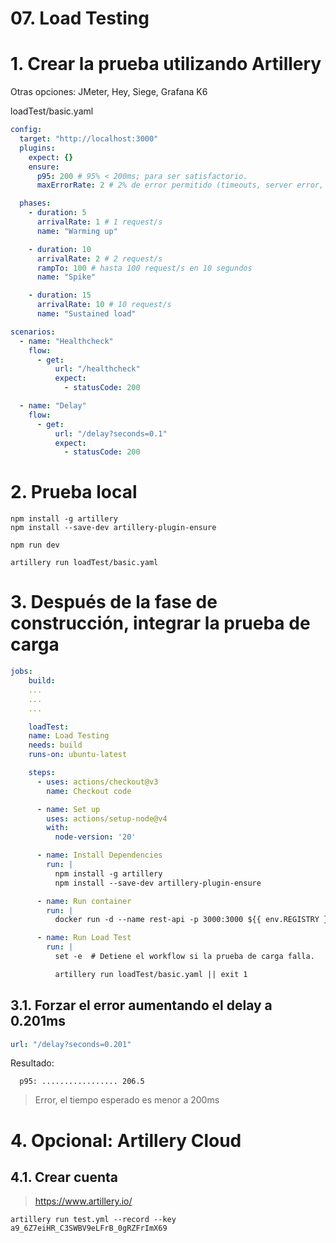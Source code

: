 # 07. Load Testing <!-- omit in toc -->

# 1. Crear la prueba utilizando Artillery
Otras opciones: JMeter, Hey, Siege, Grafana K6

loadTest/basic.yaml

```yaml
config:
  target: "http://localhost:3000"
  plugins:
    expect: {}
    ensure:
      p95: 200 # 95% < 200ms; para ser satisfactorio.
      maxErrorRate: 2 # 2% de error permitido (timeouts, server error, bad request, etc.)

  phases:
    - duration: 5
      arrivalRate: 1 # 1 request/s
      name: "Warming up"

    - duration: 10
      arrivalRate: 2 # 2 request/s
      rampTo: 100 # hasta 100 request/s en 10 segundos
      name: "Spike"

    - duration: 15
      arrivalRate: 10 # 10 request/s
      name: "Sustained load"

scenarios:
  - name: "Healthcheck"
    flow:
      - get:
          url: "/healthcheck"
          expect:
            - statusCode: 200

  - name: "Delay"
    flow:
      - get:
          url: "/delay?seconds=0.1"
          expect:
            - statusCode: 200
```

# 2. Prueba local
```
npm install -g artillery
npm install --save-dev artillery-plugin-ensure

npm run dev

artillery run loadTest/basic.yaml
```

# 3. Después de la fase de construcción, integrar la prueba de carga

```yaml
jobs:
	build:
	...
	...
	...

	loadTest:
    name: Load Testing
    needs: build
    runs-on: ubuntu-latest

    steps:
      - uses: actions/checkout@v3
        name: Checkout code

      - name: Set up
        uses: actions/setup-node@v4
        with:
          node-version: '20'

      - name: Install Dependencies
        run: |
          npm install -g artillery
          npm install --save-dev artillery-plugin-ensure

      - name: Run container
        run: |
          docker run -d --name rest-api -p 3000:3000 ${{ env.REGISTRY }}/${{ env.IMAGE_NAME }}:latest

      - name: Run Load Test
        run: |
          set -e  # Detiene el workflow si la prueba de carga falla.

          artillery run loadTest/basic.yaml || exit 1
```

## 3.1. Forzar el error aumentando el delay a 0.201ms

```yaml
url: "/delay?seconds=0.201"
```
Resultado:
```
  p95: ................. 206.5
```
> Error, el tiempo esperado es menor a 200ms


# 4. Opcional: Artillery Cloud
## 4.1. Crear cuenta
> https://www.artillery.io/

```
artillery run test.yml --record --key a9_6Z7eiHR_C3SWBV9eLFrB_0gRZFrImX69
```

